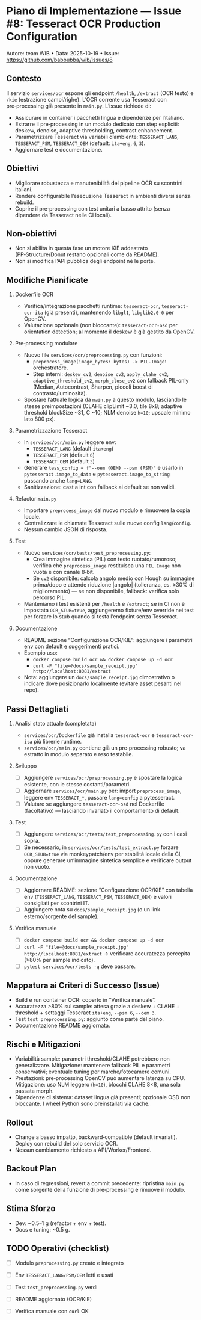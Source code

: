 # Piano di Implementazione — Issue #8: Tesseract OCR Production Configuration

Autore: team WIB • Data: 2025-10-19 • Issue: https://github.com/babbubba/wib/issues/8

## Contesto
Il servizio `services/ocr` espone gli endpoint `/health`, `/extract` (OCR testo) e `/kie` (estrazione campi/righe). L’OCR corrente usa Tesseract con pre‑processing già presente in `main.py`. L’issue richiede di:
- Assicurare in container i pacchetti lingua e dipendenze per l’italiano.
- Estrarre il pre‑processing in un modulo dedicato con step espliciti: deskew, denoise, adaptive thresholding, contrast enhancement.
- Parametrizzare Tesseract via variabili d’ambiente: `TESSERACT_LANG`, `TESSERACT_PSM`, `TESSERACT_OEM` (default: `ita+eng`, `6`, `3`).
- Aggiornare test e documentazione.

## Obiettivi
- Migliorare robustezza e manutenibilità del pipeline OCR su scontrini italiani.
- Rendere configurabile l’esecuzione Tesseract in ambienti diversi senza rebuild.
- Coprire il pre‑processing con test unitari a basso attrito (senza dipendere da Tesseract nelle CI locali).

## Non‑obiettivi
- Non si abilita in questa fase un motore KIE addestrato (PP‑Structure/Donut restano opzionali come da README).
- Non si modifica l’API pubblica degli endpoint né le porte.

## Modifiche Pianificate
1) Dockerfile OCR
   - Verifica/integrazione pacchetti runtime: `tesseract-ocr`, `tesseract-ocr-ita` (già presenti), mantenendo `libgl1`, `libglib2.0-0` per OpenCV.
   - Valutazione opzionale (non bloccante): `tesseract-ocr-osd` per orientation detection; al momento il deskew è già gestito da OpenCV.

2) Pre‑processing modulare
   - Nuovo file `services/ocr/preprocessing.py` con funzioni:
     - `preprocess_image(image_bytes: bytes) -> PIL.Image`: orchestratore.
     - Step interni: `deskew_cv2`, `denoise_cv2`, `apply_clahe_cv2`, `adaptive_threshold_cv2`, `morph_close_cv2` con fallback PIL‑only (Median, Autocontrast, Sharpen, piccoli boost di contrasto/luminosità).
   - Spostare l’attuale logica da `main.py` a questo modulo, lasciando le stesse preimpostazioni (CLAHE clipLimit ~3.0, tile 8x8; adaptive threshold blockSize ~31, C ~10; NLM denoise `h=10`; upscale minimo lato 800 px).

3) Parametrizzazione Tesseract
   - In `services/ocr/main.py` leggere env:
     - `TESSERACT_LANG` (default `ita+eng`)
     - `TESSERACT_PSM` (default `6`)
     - `TESSERACT_OEM` (default `3`)
   - Generare `tess_config = f"--oem {OEM} --psm {PSM}"` e usarlo in `pytesseract.image_to_data` e `pytesseract.image_to_string` passando anche `lang=LANG`.
   - Sanitizzazione: cast a int con fallback ai default se non validi.

4) Refactor `main.py`
   - Importare `preprocess_image` dal nuovo modulo e rimuovere la copia locale.
   - Centralizzare le chiamate Tesseract sulle nuove config `lang`/`config`.
   - Nessun cambio JSON di risposta.

5) Test
   - Nuovo `services/ocr/tests/test_preprocessing.py`:
     - Crea immagine sintetica (PIL) con testo ruotato/rumoroso; verifica che `preprocess_image` restituisca una `PIL.Image` non vuota e con canale 8‑bit.
     - Se `cv2` disponibile: calcola angolo medio con Hough su immagine prima/dopo e attende riduzione |angolo| (tolleranza, es. ≥30% di miglioramento) — se non disponibile, fallback: verifica solo percorso PIL.
   - Manteniamo i test esistenti per `/health` e `/extract`; se in CI non è impostata `OCR_STUB=true`, aggiungeremo fixture/env override nei test per forzare lo stub quando si testa l’endpoint senza Tesseract.

6) Documentazione
   - README sezione “Configurazione OCR/KIE”: aggiungere i parametri env con default e suggerimenti pratici.
   - Esempio uso:
     - `docker compose build ocr && docker compose up -d ocr`
     - `curl -F "file=@docs/sample_receipt.jpg" http://localhost:8081/extract`
   - Nota: aggiungere un `docs/sample_receipt.jpg` dimostrativo o indicare dove posizionarlo localmente (evitare asset pesanti nel repo).

## Passi Dettagliati
1. Analisi stato attuale (completata)
   - `services/ocr/Dockerfile` già installa `tesseract-ocr` e `tesseract-ocr-ita` più librerie runtime.
   - `services/ocr/main.py` contiene già un pre‑processing robusto; va estratto in modulo separato e reso testabile.

2. Sviluppo
   - [ ] Aggiungere `services/ocr/preprocessing.py` e spostare la logica esistente, con le stesse costanti/parametri.
   - [ ] Aggiornare `services/ocr/main.py` per: import `preprocess_image`, leggere env `TESSERACT_*`, passare `lang=config` a pytesseract.
   - [ ] Valutare se aggiungere `tesseract-ocr-osd` nel Dockerfile (facoltativo) — lasciando invariato il comportamento di default.

3. Test
   - [ ] Aggiungere `services/ocr/tests/test_preprocessing.py` con i casi sopra.
   - [ ] Se necessario, in `services/ocr/tests/test_extract.py` forzare `OCR_STUB=true` via monkeypatch/env per stabilità locale della CI, oppure generare un’immagine sintetica semplice e verificare output non vuoto.

4. Documentazione
   - [ ] Aggiornare README: sezione “Configurazione OCR/KIE” con tabella env (`TESSERACT_LANG`, `TESSERACT_PSM`, `TESSERACT_OEM`) e valori consigliati per scontrini IT.
   - [ ] Aggiungere nota su `docs/sample_receipt.jpg` (o un link esterno/sorgente del sample).

5. Verifica manuale
   - [ ] `docker compose build ocr && docker compose up -d ocr`
   - [ ] `curl -F "file=@docs/sample_receipt.jpg" http://localhost:8081/extract` → verificare accuratezza percepita (>80% per sample indicato).
   - [ ] `pytest services/ocr/tests -q` deve passare.

## Mappatura ai Criteri di Successo (Issue)
- Build e run container OCR: coperto in “Verifica manuale”.
- Accuratezza >80% sul sample: attesa grazie a deskew + CLAHE + threshold + settaggi Tesseract `ita+eng`, `--psm 6`, `--oem 3`.
- Test `test_preprocessing.py`: aggiunto come parte del piano.
- Documentazione README aggiornata.

## Rischi e Mitigazioni
- Variabilità sample: parametri threshold/CLAHE potrebbero non generalizzare. Mitigazione: mantenere fallback PIL e parametri conservativi; eventuale tuning per marche/fotocamere comuni.
- Prestazioni: pre‑processing OpenCV può aumentare latenza su CPU. Mitigazione: uso NLM leggero (`h=10`), blocchi CLAHE 8×8, una sola passata morph.
- Dipendenze di sistema: dataset lingua già presenti; opzionale OSD non bloccante. I wheel Python sono preinstallati via cache.

## Rollout
- Change a basso impatto, backward‑compatible (default invariati). Deploy con rebuild del solo servizio OCR.
- Nessun cambiamento richiesto a API/Worker/Frontend.

## Backout Plan
- In caso di regressioni, revert a commit precedente: ripristina `main.py` come sorgente della funzione di pre‑processing e rimuove il modulo.

## Stima Sforzo
- Dev: ~0.5–1 g (refactor + env + test).
- Docs e tuning: ~0.5 g.

## TODO Operativi (checklist)
- [ ] Modulo `preprocessing.py` creato e integrato
- [ ] Env `TESSERACT_LANG/PSM/OEM` letti e usati
- [ ] Test `test_preprocessing.py` verdi
- [ ] README aggiornato (OCR/KIE)
- [ ] Verifica manuale con `curl` OK

